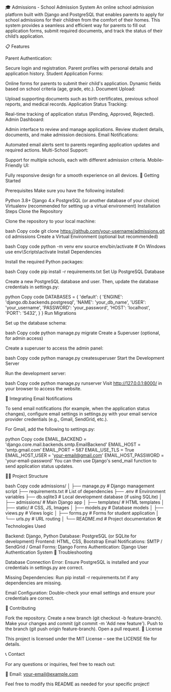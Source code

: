 🎓 Admissions - School Admission System
An online school admission platform built with Django and PostgreSQL that enables parents to apply for school admissions for their children from the comfort of their homes. This system provides a seamless and efficient way for parents to fill out application forms, submit required documents, and track the status of their child’s application.

📋 Features

Parent Authentication:

Secure login and registration.
Parent profiles with personal details and application history.
Student Application Forms:

Online forms for parents to submit their child's application.
Dynamic fields based on school criteria (age, grade, etc.).
Document Upload:

Upload supporting documents such as birth certificates, previous school reports, and medical records.
Application Status Tracking:

Real-time tracking of application status (Pending, Approved, Rejected).
Admin Dashboard:

Admin interface to review and manage applications.
Review student details, documents, and make admission decisions.
Email Notifications:

Automated email alerts sent to parents regarding application updates and required actions.
Multi-School Support:

Support for multiple schools, each with different admission criteria.
Mobile-Friendly UI:

Fully responsive design for a smooth experience on all devices.
🚀 Getting Started

Prerequisites
Make sure you have the following installed:

Python 3.8+
Django 4.x
PostgreSQL (or another database of your choice)
Virtualenv (recommended for setting up a virtual environment)
Installation Steps
Clone the Repository

Clone the repository to your local machine:

bash
Copy code
git clone https://github.com/your-username/admissions.git
cd admissions
Create a Virtual Environment (optional but recommended)

bash
Copy code
python -m venv env
source env/bin/activate  # On Windows use env\Scripts\activate
Install Dependencies

Install the required Python packages:

bash
Copy code
pip install -r requirements.txt
Set Up PostgreSQL Database

Create a new PostgreSQL database and user. Then, update the database credentials in settings.py:

python
Copy code
DATABASES = {
    'default': {
        'ENGINE': 'django.db.backends.postgresql',
        'NAME': 'your_db_name',
        'USER': 'your_username',
        'PASSWORD': 'your_password',
        'HOST': 'localhost',
        'PORT': '5432',
    }
}
Run Migrations

Set up the database schema:

bash
Copy code
python manage.py migrate
Create a Superuser (optional, for admin access)

Create a superuser to access the admin panel:

bash
Copy code
python manage.py createsuperuser
Start the Development Server

Run the development server:

bash
Copy code
python manage.py runserver
Visit http://127.0.0.1:8000/ in your browser to access the website.

🔗 Integrating Email Notifications

To send email notifications (for example, when the application status changes), configure email settings in settings.py with your email service provider credentials (e.g., Gmail, SendGrid, etc.).

For Gmail, add the following to settings.py:

python
Copy code
EMAIL_BACKEND = 'django.core.mail.backends.smtp.EmailBackend'
EMAIL_HOST = 'smtp.gmail.com'
EMAIL_PORT = 587
EMAIL_USE_TLS = True
EMAIL_HOST_USER = 'your-email@gmail.com'
EMAIL_HOST_PASSWORD = 'your-email-password'
You can then use Django's send_mail function to send application status updates.

🧑‍💻 Project Structure

bash
Copy code
admissions/
│
├── manage.py               # Django management script
├── requirements.txt        # List of dependencies
├── .env                    # Environment variables
├── db.sqlite3              # Local development database (if using SQLite)
│
├── admissions/             # Main Django app
│   ├── templates/          # HTML templates
│   ├── static/             # CSS, JS, Images
│   ├── models.py           # Database models
│   ├── views.py            # Views logic
│   ├── forms.py            # Forms for student application
│   └── urls.py             # URL routing
│
└── README.md               # Project documentation
🛠️ Technologies Used

Backend: Django, Python
Database: PostgreSQL (or SQLite for development)
Frontend: HTML, CSS, Bootstrap
Email Notifications: SMTP / SendGrid / Gmail
Forms: Django Forms
Authentication: Django User Authentication System
🐛 Troubleshooting

Database Connection Error: Ensure PostgreSQL is installed and your credentials in settings.py are correct.

Missing Dependencies: Run pip install -r requirements.txt if any dependencies are missing.

Email Configuration: Double-check your email settings and ensure your credentials are correct.

🙌 Contributing

Fork the repository.
Create a new branch (git checkout -b feature-branch).
Make your changes and commit (git commit -m 'Add new feature').
Push to the branch (git push origin feature-branch).
Open a pull request.
📜 License

This project is licensed under the MIT License – see the LICENSE file for details.

📞 Contact

For any questions or inquiries, feel free to reach out:

📧 Email: your-email@example.com

Feel free to modify this README as needed for your specific project!
